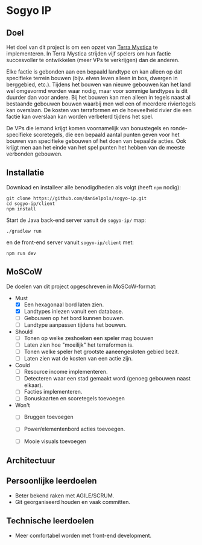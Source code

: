 # Sogyo IP



## Doel
Het doel van dit project is om een opzet van [Terra Mystica](https://boardgamegeek.com/boardgame/120677/terra-mystica) te implementeren. In Terra Mystica strijden vijf spelers om hun factie succesvoller te ontwikkelen (meer VPs te verkrijgen) dan de anderen.

Elke factie is gebonden aan een bepaald landtype en kan alleen op dat specifieke terrein bouwen (bijv. elven leven alleen in bos, dwergen in berggebied, etc.). Tijdens het bouwen van nieuwe gebouwen kan het land wel omgevormd worden waar nodig, maar voor sommige landtypes is dit duurder dan voor andere. Bij het bouwen kan men alleen in tegels naast al bestaande gebouwen bouwen waarbij men wel een of meerdere riviertegels kan overslaan. De kosten van terraformen en de hoeveelheid rivier die een factie kan overslaan kan worden verbeterd tijdens het spel.

De VPs die iemand krijgt komen voornamelijk van bonustegels en ronde-specifieke scoretegels, die een bepaald aantal punten geven voor het bouwen van specifieke gebouwen of het doen van bepaalde acties. Ook krijgt men aan het einde van het spel punten het hebben van de meeste verbonden gebouwen.

## Installatie

Download en installeer alle benodigdheden als volgt (heeft `npm` nodig):
```
git clone https://github.com/danielpols/sogyo-ip.git
cd sogyo-ip/client
npm install
```

Start de Java back-end server vanuit de `sogyo-ip/` map:
```
./gradlew run
```
en de front-end server vanuit `sogyo-ip/client` met:
```
npm run dev
```

## MoSCoW
De doelen van dit project opgeschreven in MoSCoW-format:

- Must
  - [x] Een hexagonaal bord laten zien.
  - [x] Landtypes inlezen vanuit een database.
  - [ ] Gebouwen op het bord kunnen bouwen.
  - [ ] Landtype aanpassen tijdens het bouwen.
- Should
  - [ ] Tonen op welke zeshoeken een speler mag bouwen 
  - [ ] Laten zien hoe "moeilijk" het terraformen is.
  - [ ] Tonen welke speler het grootste aaneengesloten gebied bezit.
  - [ ] Laten zien wat de kosten van een actie zijn.
- Could
  - [ ] Resource income implementeren.
  - [ ] Detecteren waar een stad gemaakt word (genoeg gebouwen naast elkaar).
  - [ ] Facties implementeren.
  - [ ] Bonuskaarten en scoretegels toevoegen
- Won't
  - [ ] Bruggen toevoegen
  - [ ] Power/elementenbord acties toevoegen.
  - [ ] Mooie visuals toevoegen


## Architectuur

## Persoonlijke leerdoelen

- Beter bekend raken met AGILE/SCRUM.
- Git georganiseerd houden en vaak committen.

## Technische leerdoelen

- Meer comfortabel worden met front-end development.

